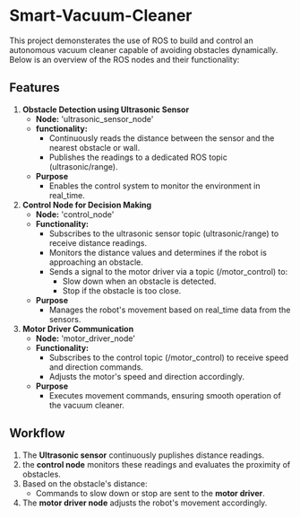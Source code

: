 #  Smart-Vacuum-Cleaner
This project demonsterates the use of ROS to build and control an autonomous vacuum cleaner capable of avoiding obstacles dynamically. Below is an overview of the ROS nodes and their functionality:
##  Features
1. **Obstacle Detection using Ultrasonic Sensor**
   - **Node:**
   'ultrasonic_sensor_node'
   - **functionality:**
     - Continuously reads the distance between the sensor and the nearest obstacle or wall.
     - Publishes the readings to a dedicated ROS topic (ultrasonic/range).
   - **Purpose**
     - Enables the control system to monitor the environment in real_time.
2. **Control Node for Decision Making**
   - **Node:**
     'control_node'
   - **Functionality:**
     - Subscribes to the ultrasonic sensor topic (ultrasonic/range) to receive distance readings.
     - Monitors the distance values and determines if the robot is approaching an obstacle.
     - Sends a signal to the motor driver via a topic (/motor_control) to:
       - Slow down when an obstacle is detected.
       - Stop if the obstacle is too close.
   - **Purpose**
     - Manages the robot's movement based on real_time data from the sensors.
 3. **Motor Driver Communication**
    - **Node:**
     'motor_driver_node'
    - **Functionality:**
      - Subscribes to the control topic (/motor_control) to receive speed and direction commands.
      - Adjusts the motor's speed and direction accordingly.
    - **Purpose**
      - Executes movement commands, ensuring smooth operation of the vacuum cleaner.
##  Workflow
 1. The **Ultrasonic sensor** continuously puplishes distance readings.
 2. the **control node** monitors these readings and evaluates the proximity of obstacles.
 3. Based on the obstacle's distance:
    - Commands to slow down or stop are sent to the **motor driver**.
 4. The **motor driver node** adjusts the robot's movement accordingly.
 




 
